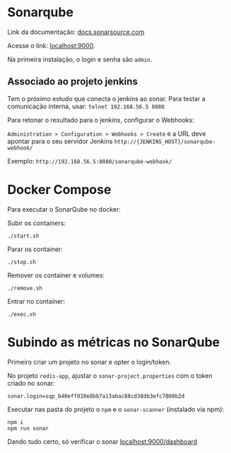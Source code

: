 # Sonarqube

Link da documentação: [docs.sonarsource.com](https://docs.sonarsource.com/sonarqube/10.4/setup-and-upgrade/overview/)

Acesse o link: [localhost:9000](http://localhost:9000/sessions/new?return_to=%2F).

Na primeira instalação, o login e senha são `admin`.

## Associado ao projeto jenkins

Tem o próximo estudo que conecta o jenkins ao sonar. Para testar a comunicação interna, usar: `telnet 192.168.56.5 8080`

Para retonar o resultado para o jenkins, configurar o Webhooks:

`Administration > Configuration > Webhooks > Create` e a URL deve apontar para o seu servidor Jenkins `http://{JENKINS_HOST}/sonarqube-webhook/`

Exemplo: `http://192.168.56.5:8080/sonarqube-webhook/`

# Docker Compose

Para executar o SonarQube no docker:

Subir os containers:
```shell
./start.sh
```

Parar os container:
```shell
./stop.sh
```

Remover os container e volumes:
```shell
./remove.sh
```

Entrar no container:
```shell
./exec.sh
```

# Subindo as métricas no SonarQube

Primeiro criar um projeto no sonar e opter o login/token.

No projeto `redis-app`, ajustar o `sonar-project.properties` com o token criado no sonar:

```properties
sonar.login=sqp_b40eff010e8bb7a13abac88cd38db3efc7080b2d
```

Executar nas pasta do projeto o `npm` e o `sonar-scanner` (instalado via npm):

```shell
npm i
npm run sonar
```

Dando tudo certo, só verificar o sonar [localhost:9000/dashboard](http://localhost:9000/dashboard?id=redis-app&selectedTutorial=local)